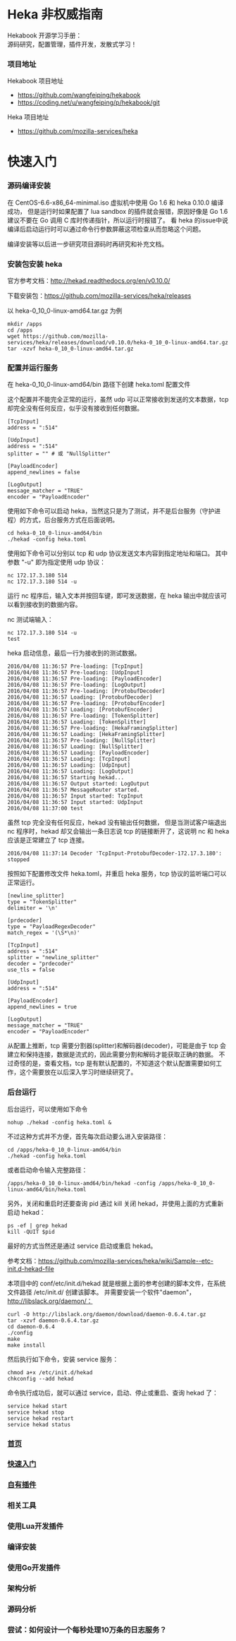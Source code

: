 # Heka 非权威指南

Hekabook 开源学习手册：  
源码研究，配置管理，插件开发，发散式学习！

### 项目地址

Hekabook 项目地址

* https://github.com/wangfeiping/hekabook
* https://coding.net/u/wangfeiping/p/hekabook/git

Heka 项目地址

* https://github.com/mozilla-services/heka

# 快速入门

### 源码编译安装

在 CentOS-6.6-x86_64-minimal.iso 虚拟机中使用 Go 1.6 和 heka 0.10.0 编译成功，
但是运行时如果配置了 lua sandbox 的插件就会报错，原因好像是 Go 1.6 建议不要在 Go 调用 C 库时传递指针，所以运行时报错了。
看 heka 的issue中说编译后启动运行时可以通过命令行参数屏蔽这项检查从而忽略这个问题。

编译安装等以后进一步研究项目源码时再研究和补充文档。

### 安装包安装 heka

官方参考文档：http://hekad.readthedocs.org/en/v0.10.0/

下载安装包：https://github.com/mozilla-services/heka/releases

以 heka-0_10_0-linux-amd64.tar.gz 为例

```
mkdir /apps  
cd /apps  
wget https://github.com/mozilla-services/heka/releases/download/v0.10.0/heka-0_10_0-linux-amd64.tar.gz  
tar -xzvf heka-0_10_0-linux-amd64.tar.gz  
```

### 配置并运行服务

在 heka-0_10_0-linux-amd64/bin 路径下创建 heka.toml 配置文件

这个配置并不能完全正常的运行，虽然 udp 可以正常接收到发送的文本数据，tcp 却完全没有任何反应，似乎没有接收到任何数据。

```
[TcpInput]
address = ":514"

[UdpInput]
address = ":514"
splitter = "" # 或 "NullSplitter"

[PayloadEncoder]
append_newlines = false

[LogOutput]
message_matcher = "TRUE"
encoder = "PayloadEncoder"
```

使用如下命令可以启动 heka，当然这只是为了测试，并不是后台服务（守护进程）的方式，后台服务方式在后面说明。

```
cd heka-0_10_0-linux-amd64/bin
./hekad -config heka.toml
```

使用如下命令可以分别以 tcp 和 udp 协议发送文本内容到指定地址和端口。
其中参数 "-u" 即为指定使用 udp 协议：

```
nc 172.17.3.180 514
nc 172.17.3.180 514 -u
```

运行 nc 程序后，输入文本并按回车键，即可发送数据，在 heka 输出中就应该可以看到接收到的数据内容。

nc 测试端输入：

```
nc 172.17.3.180 514 -u
test

```

heka 启动信息，最后一行为接收到的测试数据。

```
2016/04/08 11:36:57 Pre-loading: [TcpInput]
2016/04/08 11:36:57 Pre-loading: [UdpInput]
2016/04/08 11:36:57 Pre-loading: [PayloadEncoder]
2016/04/08 11:36:57 Pre-loading: [LogOutput]
2016/04/08 11:36:57 Pre-loading: [ProtobufDecoder]
2016/04/08 11:36:57 Loading: [ProtobufDecoder]
2016/04/08 11:36:57 Pre-loading: [ProtobufEncoder]
2016/04/08 11:36:57 Loading: [ProtobufEncoder]
2016/04/08 11:36:57 Pre-loading: [TokenSplitter]
2016/04/08 11:36:57 Loading: [TokenSplitter]
2016/04/08 11:36:57 Pre-loading: [HekaFramingSplitter]
2016/04/08 11:36:57 Loading: [HekaFramingSplitter]
2016/04/08 11:36:57 Pre-loading: [NullSplitter]
2016/04/08 11:36:57 Loading: [NullSplitter]
2016/04/08 11:36:57 Loading: [PayloadEncoder]
2016/04/08 11:36:57 Loading: [TcpInput]
2016/04/08 11:36:57 Loading: [UdpInput]
2016/04/08 11:36:57 Loading: [LogOutput]
2016/04/08 11:36:57 Starting hekad...
2016/04/08 11:36:57 Output started: LogOutput
2016/04/08 11:36:57 MessageRouter started.
2016/04/08 11:36:57 Input started: TcpInput
2016/04/08 11:36:57 Input started: UdpInput
2016/04/08 11:37:00 test

```

虽然 tcp 完全没有任何反应，hekad 没有输出任何数据，
但是当测试客户端退出 nc 程序时，hekad 却又会输出一条日志说 tcp 的链接断开了，这说明 nc 和 heka 应该是正常建立了 tcp 连接。

```
2016/04/08 11:37:14 Decoder 'TcpInput-ProtobufDecoder-172.17.3.180': stopped
```

按照如下配置修改文件 heka.toml，并重启 heka 服务，tcp 协议的监听端口可以正常运行。

```
[newline_splitter]
type = "TokenSplitter"
delimiter = '\n'

[prdecoder]
type = "PayloadRegexDecoder"
match_regex = '(\S*\n)'

[TcpInput]
address = ":514"
splitter = "newline_splitter"
decoder = "prdecoder"
use_tls = false

[UdpInput]
address = ":514"

[PayloadEncoder]
append_newlines = true

[LogOutput]
message_matcher = "TRUE"
encoder = "PayloadEncoder"
```

从配置上推断，tcp 需要分割器(splitter)和解码器(decoder)，可能是由于 tcp 会建立和保持连接，数据是流式的，因此需要分割和解码才能获取正确的数据。
不过奇怪的是，查看文档，tcp 是有默认配置的，不知道这个默认配置需要如何工作，这个需要放在以后深入学习时继续研究了。

### 后台运行

后台运行，可以使用如下命令

```
nohup ./hekad -config heka.toml &
```

不过这种方式并不方便，首先每次启动要么进入安装路径：

```
cd /apps/heka-0_10_0-linux-amd64/bin
./hekad -config heka.toml
```

或者启动命令输入完整路径：

```
/apps/heka-0_10_0-linux-amd64/bin/hekad -config /apps/heka-0_10_0-linux-amd64/bin/heka.toml
```

另外，关闭和重启时还要查询 pid 通过 kill 关闭 hekad，并使用上面的方式重新启动 hekad：

```
ps -ef | grep hekad
kill -QUIT $pid
```

最好的方式当然还是通过 service 启动或重启 hekad。

参考文档：https://github.com/mozilla-services/heka/wiki/Sample--etc-init.d-hekad-file

本项目中的 conf/etc/init.d/hekad 就是根据上面的参考创建的脚本文件，在系统文件路径 /etc/init.d/ 创建该脚本。
并需要安装一个软件"daemon"，http://libslack.org/daemon/：

```
curl -O http://libslack.org/daemon/download/daemon-0.6.4.tar.gz
tar -xzvf daemon-0.6.4.tar.gz
cd daemon-0.6.4
./config
make
make install
```

然后执行如下命令，安装 service 服务：

```
chmod a+x /etc/init.d/hekad
chkconfig --add hekad
```

命令执行成功后，就可以通过 service，启动、停止或重启、查询 hekad 了：

```
service hekad start
service hekad stop
service hekad restart
service hekad status
```

### [首页](../README.md "首页")
### [快速入门](./getting_started.md "快速入门")
### [自有插件](./plugins.md "自有插件")
### 相关工具
### 使用Lua开发插件
### 编译安装
### 使用Go开发插件
### 架构分析
### 源码分析
### 尝试：如何设计一个每秒处理10万条的日志服务？


